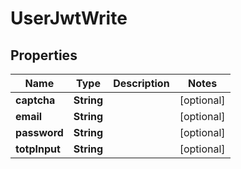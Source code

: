 

# UserJwtWrite


## Properties

| Name | Type | Description | Notes |
|------------ | ------------- | ------------- | -------------|
|**captcha** | **String** |  |  [optional] |
|**email** | **String** |  |  [optional] |
|**password** | **String** |  |  [optional] |
|**totpInput** | **String** |  |  [optional] |



